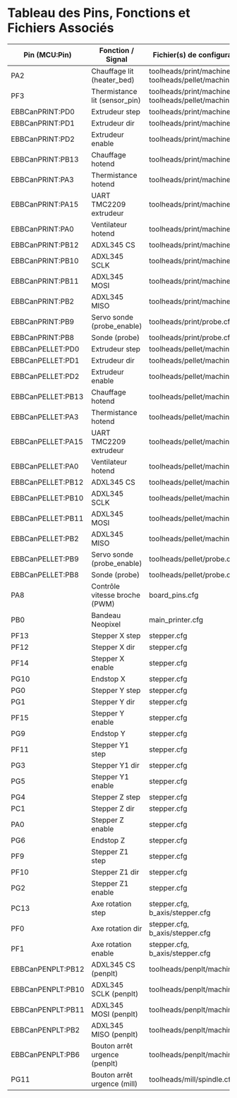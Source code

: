 # Tableau des Pins, Fonctions et Fichiers Associés

| Pin (MCU:Pin)                | Fonction / Signal                | Fichier(s) de configuration                                 |
|------------------------------|----------------------------------|------------------------------------------------------------|
| PA2                          | Chauffage lit (heater_bed)       | toolheads/print/machine.cfg, toolheads/pellet/machine.cfg  |
| PF3                          | Thermistance lit (sensor_pin)    | toolheads/print/machine.cfg, toolheads/pellet/machine.cfg  |
| EBBCanPRINT:PD0              | Extrudeur step                   | toolheads/print/machine.cfg                                |
| EBBCanPRINT:PD1              | Extrudeur dir                    | toolheads/print/machine.cfg                                |
| EBBCanPRINT:PD2              | Extrudeur enable                 | toolheads/print/machine.cfg                                |
| EBBCanPRINT:PB13             | Chauffage hotend                 | toolheads/print/machine.cfg                                |
| EBBCanPRINT:PA3              | Thermistance hotend              | toolheads/print/machine.cfg                                |
| EBBCanPRINT:PA15             | UART TMC2209 extrudeur           | toolheads/print/machine.cfg                                |
| EBBCanPRINT:PA0              | Ventilateur hotend               | toolheads/print/machine.cfg                                |
| EBBCanPRINT:PB12             | ADXL345 CS                       | toolheads/print/machine.cfg                                |
| EBBCanPRINT:PB10             | ADXL345 SCLK                     | toolheads/print/machine.cfg                                |
| EBBCanPRINT:PB11             | ADXL345 MOSI                     | toolheads/print/machine.cfg                                |
| EBBCanPRINT:PB2              | ADXL345 MISO                     | toolheads/print/machine.cfg                                |
| EBBCanPRINT:PB9              | Servo sonde (probe_enable)       | toolheads/print/probe.cfg                                  |
| EBBCanPRINT:PB8              | Sonde (probe)                    | toolheads/print/probe.cfg                                  |
| EBBCanPELLET:PD0             | Extrudeur step                   | toolheads/pellet/machine.cfg                               |
| EBBCanPELLET:PD1             | Extrudeur dir                    | toolheads/pellet/machine.cfg                               |
| EBBCanPELLET:PD2             | Extrudeur enable                 | toolheads/pellet/machine.cfg                               |
| EBBCanPELLET:PB13            | Chauffage hotend                 | toolheads/pellet/machine.cfg                               |
| EBBCanPELLET:PA3             | Thermistance hotend              | toolheads/pellet/machine.cfg                               |
| EBBCanPELLET:PA15            | UART TMC2209 extrudeur           | toolheads/pellet/machine.cfg                               |
| EBBCanPELLET:PA0             | Ventilateur hotend               | toolheads/pellet/machine.cfg                               |
| EBBCanPELLET:PB12            | ADXL345 CS                       | toolheads/pellet/machine.cfg                               |
| EBBCanPELLET:PB10            | ADXL345 SCLK                     | toolheads/pellet/machine.cfg                               |
| EBBCanPELLET:PB11            | ADXL345 MOSI                     | toolheads/pellet/machine.cfg                               |
| EBBCanPELLET:PB2             | ADXL345 MISO                     | toolheads/pellet/machine.cfg                               |
| EBBCanPELLET:PB9             | Servo sonde (probe_enable)       | toolheads/pellet/probe.cfg                                 |
| EBBCanPELLET:PB8             | Sonde (probe)                    | toolheads/pellet/probe.cfg                                 |
| PA8                          | Contrôle vitesse broche (PWM)    | board_pins.cfg                                             |
| PB0                          | Bandeau Neopixel                 | main_printer.cfg                                           |
| PF13                         | Stepper X step                   | stepper.cfg                                                |
| PF12                         | Stepper X dir                    | stepper.cfg                                                |
| PF14                         | Stepper X enable                 | stepper.cfg                                                |
| PG10                         | Endstop X                        | stepper.cfg                                                |
| PG0                          | Stepper Y step                   | stepper.cfg                                                |
| PG1                          | Stepper Y dir                    | stepper.cfg                                                |
| PF15                         | Stepper Y enable                 | stepper.cfg                                                |
| PG9                          | Endstop Y                        | stepper.cfg                                                |
| PF11                         | Stepper Y1 step                  | stepper.cfg                                                |
| PG3                          | Stepper Y1 dir                   | stepper.cfg                                                |
| PG5                          | Stepper Y1 enable                | stepper.cfg                                                |
| PG4                          | Stepper Z step                   | stepper.cfg                                                |
| PC1                          | Stepper Z dir                    | stepper.cfg                                                |
| PA0                          | Stepper Z enable                 | stepper.cfg                                                |
| PG6                          | Endstop Z                        | stepper.cfg                                                |
| PF9                          | Stepper Z1 step                  | stepper.cfg                                                |
| PF10                         | Stepper Z1 dir                   | stepper.cfg                                                |
| PG2                          | Stepper Z1 enable                | stepper.cfg                                                |
| PC13                         | Axe rotation step                 | stepper.cfg, b_axis/stepper.cfg                            |
| PF0                          | Axe rotation dir                  | stepper.cfg, b_axis/stepper.cfg                            |
| PF1                          | Axe rotation enable               | stepper.cfg, b_axis/stepper.cfg                            |
| EBBCanPENPLT:PB12            | ADXL345 CS (penplt)              | toolheads/penplt/machine.cfg                               |
| EBBCanPENPLT:PB10            | ADXL345 SCLK (penplt)            | toolheads/penplt/machine.cfg                               |
| EBBCanPENPLT:PB11            | ADXL345 MOSI (penplt)            | toolheads/penplt/machine.cfg                               |
| EBBCanPENPLT:PB2             | ADXL345 MISO (penplt)            | toolheads/penplt/machine.cfg                               |
| EBBCanPENPLT:PB6             | Bouton arrêt urgence (penplt)    | toolheads/penplt/machine.cfg                               |
| PG11                         | Bouton arrêt urgence (mill)      | toolheads/mill/spindle.cfg                                 |
